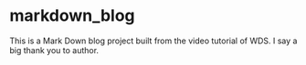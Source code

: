 # markdown_blog
This is a Mark Down blog project built from the video tutorial of WDS.
I say a big thank you to author.
